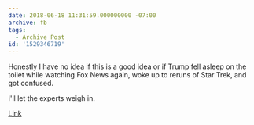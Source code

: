 ```yaml
---
date: 2018-06-18 11:31:59.000000000 -07:00
archive: fb
tags: 
  - Archive Post
id: '1529346719'
---
```


Honestly I have no idea if this is a good idea or if Trump fell asleep on the toilet while watching Fox News again, woke up to reruns of Star Trek, and got confused.

I'll let the experts weigh in.

[Link](https://www.theverge.com/2018/6/18/17475466/trump-space-force-announcement-national-space-council)
